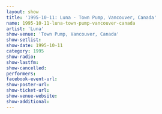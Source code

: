 ```yaml
---
layout: show
title: '1995-10-11: Luna - Town Pump, Vancouver, Canada'
name: 1995-10-11-luna-town-pump-vancouver-canada
artist: 'Luna'
show-venue: 'Town Pump, Vancouver, Canada'
show-setlist: 
show-date: 1995-10-11
category: 1995
show-radio: 
show-lastfm: 
show-cancelled: 
performers: 
facebook-event-url: 
show-poster-url: 
show-ticket-url: 
show-venue-website: 
show-additional: 
---
```


